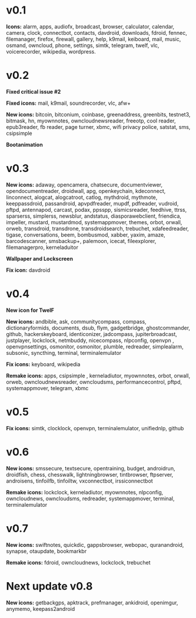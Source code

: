 # v0.1 #

**Icons:**
alarm, apps, audiofx, broadcast, browser, calculator, calendar, camera, clock, connectbot, contacts, davdroid, downloads, fdroid, fennec, filemanager, firefox, firewall, gallery, help, k9mail, keiboard, mail, music, osmand, owncloud, phone, settings, simtk, telegram, twelf, vlc, voicerecorder, wikipedia, wordpress. 

# v0.2 #

**Fixed critical issue #2**

**Fixed icons:** mail, k9mail, soundrecorder, vlc, afw+

**New icons:** bitcoin, bitconium, coinbase, greenaddress, greenbits, testnet3, bitmask, hn, myownnotes, owncloudnewsreader, freeotp, cool reader, epub3reader, fb reader, page turner, xbmc, wifi privacy police, satstat, sms, csipsimple

**Bootanimation**

# v0.3 #

**New icons:** adaway, opencamera, chatsecure, documentviewer, opendocumentreader, droidwall, apg, openkeychain, kdeconnect, linconnect, alogcat, alogcatroot, catlog, mythdroid, mythmote, keeppassdroid, passandroid, apvpdfreader, mupdf, pdfreader, vudroid, pftpd, antennapod, carcast, podax, ppsspp, sismicsreader, feedhive, ttrss, sparserss, simplerss, newsblur, andstatus, diasporawebclient, friendica, impeller, mustard, mustardmod, systemappmover, themes, orbot, orwall, orweb, transdroid, transdrone, transdroidsearch, trebuchet, xdafeedreader, tigase, conversations, beem, bombusmod, xabber, yaxim, amaze, barcodescanner, smsbackup+, palemoon, icecat, fileexplorer, filemanagerpro, kerneladuitor


**Wallpaper and Lockscreen**

**Fix icon:** davdroid

# v0.4 #

**New icon for TwelF**

**New icons:** andbible, ask, communitycompass, compass, dictionaryformids, documents, dsub, flym, gadgetbridge, ghostcommander, github, hackerskeyboard, identiconizer, jadcompass, jupiterbroadcast, justplayer, lockclock, netmbuddy, nicecompass, nlpconfig, openvpn , openvpnsettings, osmonitor, osmonitor, plumble, redreader, simplealarm, subsonic, syncthing, terminal, terminalemulator

**Fix icons:** keyboard, wikipedia

**Remake icons:** apps, csipsimple , kerneladiutor, myownnotes, orbot, orwall, orweb, owncloudnewsreader, owncloudsms, performancecontrol, pftpd, systemappmover, telegram, xbmc

# v0.5 #

**Fix icons:** simtk, clocklock, openvpn, terminalemulator, unifiednlp, github

# v0.6 #

**New icons:** smssecure, textsecure, opentraining, budget, androidrun, droidfish, chess, chesswalk, lightningbrowser, tintbrowser, ftpserver, androisens, tinfoilfb, tinfoiltw, vxconnectbot, irssiconnectbot

**Remake icons:** lockclock, kerneladiutor, myownnotes, nlpconfig, owncloudnews, owncloudsms, redreader, systemappmover, terminal, terminalemulator

# v0.7 #

**New icons:** swiftnotes, quickdic, gappsbrowser, webopac, quranandroid, synapse, otaupdate, bookmarkbr

**Remake icons:** fdroid, owncloudnews, lockclock, trebuchet

# Next update v0.8 #

**New icons:** getbackgps, apktrack, prefmanager, ankidroid, openimgur, anymemo, keepass2android


